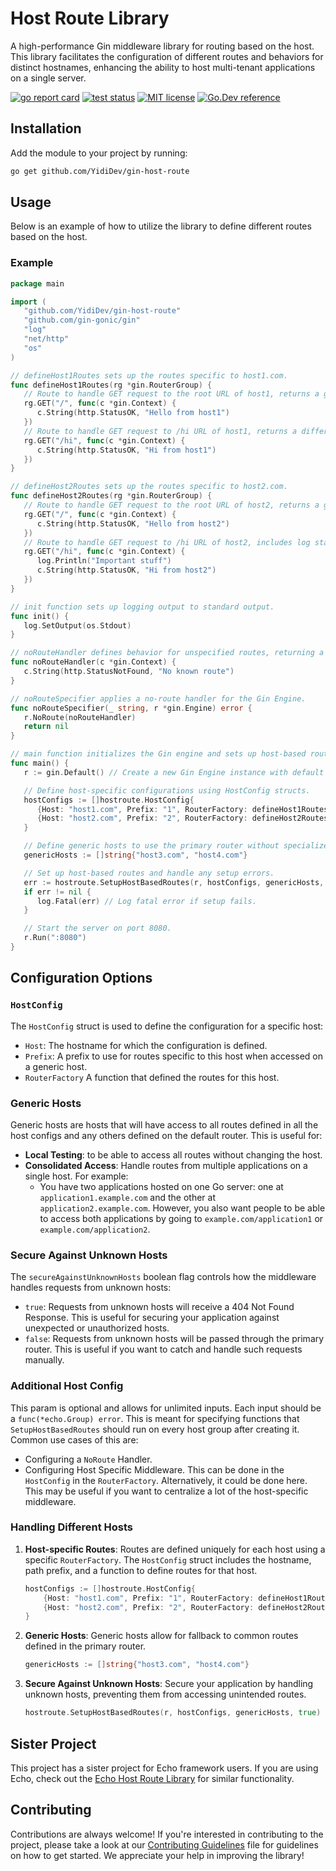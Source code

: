 # Host Route Library

A high-performance Gin middleware library for routing based on the host. This library facilitates the configuration of different routes and behaviors for distinct hostnames, enhancing the ability to host multi-tenant applications on a single server.

[![go report card](https://goreportcard.com/badge/github.com/YidiDev/gin-host-route "go report card")](https://goreportcard.com/report/github.com/YidiDev/gin-host-route)
[![test status](https://github.com/YidiDev/gin-host-route/workflows/tests/badge.svg?branch=main "test status")](https://github.com/YidiDev/gin-host-route/actions)
[![MIT license](https://img.shields.io/badge/license-MIT-brightgreen.svg)](https://opensource.org/licenses/MIT)
[![Go.Dev reference](https://img.shields.io/badge/go.dev-reference-blue?logo=go&logoColor=white)](https://pkg.go.dev/github.com/YidiDev/gin-host-route?tab=doc)

## Installation

Add the module to your project by running:

```sh
go get github.com/YidiDev/gin-host-route
```

## Usage

Below is an example of how to utilize the library to define different routes based on the host.

### Example

```go
package main

import (
   "github.com/YidiDev/gin-host-route"
   "github.com/gin-gonic/gin"
   "log"
   "net/http"
   "os"
)

// defineHost1Routes sets up the routes specific to host1.com.
func defineHost1Routes(rg *gin.RouterGroup) {
   // Route to handle GET request to the root URL of host1, returns a greeting message.
   rg.GET("/", func(c *gin.Context) {
      c.String(http.StatusOK, "Hello from host1")
   })
   // Route to handle GET request to /hi URL of host1, returns a different greeting message.
   rg.GET("/hi", func(c *gin.Context) {
      c.String(http.StatusOK, "Hi from host1")
   })
}

// defineHost2Routes sets up the routes specific to host2.com.
func defineHost2Routes(rg *gin.RouterGroup) {
   // Route to handle GET request to the root URL of host2, returns a greeting message.
   rg.GET("/", func(c *gin.Context) {
      c.String(http.StatusOK, "Hello from host2")
   })
   // Route to handle GET request to /hi URL of host2, includes log statement and returns a greeting message.
   rg.GET("/hi", func(c *gin.Context) {
      log.Println("Important stuff")
      c.String(http.StatusOK, "Hi from host2")
   })
}

// init function sets up logging output to standard output.
func init() {
   log.SetOutput(os.Stdout)
}

// noRouteHandler defines behavior for unspecified routes, returning a not-found message.
func noRouteHandler(c *gin.Context) {
   c.String(http.StatusNotFound, "No known route")
}

// noRouteSpecifier applies a no-route handler for the Gin Engine.
func noRouteSpecifier(_ string, r *gin.Engine) error {
   r.NoRoute(noRouteHandler)
   return nil
}

// main function initializes the Gin engine and sets up host-based routing.
func main() {
   r := gin.Default() // Create a new Gin Engine instance with default middleware.

   // Define host-specific configurations using HostConfig structs.
   hostConfigs := []hostroute.HostConfig{
      {Host: "host1.com", Prefix: "1", RouterFactory: defineHost1Routes},
      {Host: "host2.com", Prefix: "2", RouterFactory: defineHost2Routes},
   }

   // Define generic hosts to use the primary router without specialized sub-routes.
   genericHosts := []string{"host3.com", "host4.com"}

   // Set up host-based routes and handle any setup errors.
   err := hostroute.SetupHostBasedRoutes(r, hostConfigs, genericHosts, true, noRouteSpecifier)
   if err != nil {
      log.Fatal(err) // Log fatal error if setup fails.
   }

   // Start the server on port 8080.
   r.Run(":8080")
}

```

## Configuration Options

### `HostConfig`
The `HostConfig` struct is used to define the configuration for a specific host:
- `Host`: The hostname for which the configuration is defined.
- `Prefix`: A prefix to use for routes specific to this host when accessed on a generic host.
- `RouterFactory` A function that defined the routes for this host.

### Generic Hosts
Generic hosts are hosts that will have access to all routes defined in all the host configs and any others defined on the default router. This is useful for:
- **Local Testing**: to be able to access all routes without changing the host. 
- **Consolidated Access**: Handle routes from multiple applications on a single host. For example:
  - You have two applications hosted on one Go server: one at `application1.example.com` and the other at `application2.example.com`. However, you also want people to be able to access both applications by going to `example.com/application1` or `example.com/application2`.

### Secure Against Unknown Hosts
The `secureAgainstUnknownHosts` boolean flag controls how the middleware handles requests from unknown hosts:
- `true`: Requests from unknown hosts will receive a 404 Not Found Response. This is useful for securing your application against unexpected or unauthorized hosts.
- `false`: Requests from unknown hosts will be passed through the primary router. This is useful if you want to catch and handle such requests manually.

### Additional Host Config
This param is optional and allows for unlimited inputs. Each input should be a `func(*echo.Group) error`. This is meant for specifying functions that `SetupHostBasedRoutes` should run on every host group after creating it. Common use cases of this are:
- Configuring a `NoRoute` Handler.
- Configuring Host Specific Middleware. This can be done in the `HostConfig` in the `RouterFactory`. Alternatively, it could be done here. This may be useful if you want to centralize a lot of the host-specific middleware.

### Handling Different Hosts

1. **Host-specific Routes**:
   Routes are defined uniquely for each host using a specific `RouterFactory`. The `HostConfig` struct includes the hostname, path prefix, and a function to define routes for that host.

    ```go
    hostConfigs := []hostroute.HostConfig{
        {Host: "host1.com", Prefix: "1", RouterFactory: defineHost1Routes},
        {Host: "host2.com", Prefix: "2", RouterFactory: defineHost2Routes},
    }
    ```

2. **Generic Hosts**:
   Generic hosts allow for fallback to common routes defined in the primary router.

    ```go
    genericHosts := []string{"host3.com", "host4.com"}
    ```

3. **Secure Against Unknown Hosts**:
   Secure your application by handling unknown hosts, preventing them from accessing unintended routes.

    ```go
    hostroute.SetupHostBasedRoutes(r, hostConfigs, genericHosts, true)
    ```

## Sister Project
This project has a sister project for Echo framework users. If you are using Echo, check out the [Echo Host Route Library](https://github.com/YidiDev/echo-host-route) for similar functionality.

## Contributing
Contributions are always welcome! If you're interested in contributing to the project, please take a look at our [Contributing Guidelines](CONTRIBUTING.md) file for guidelines on how to get started. We appreciate your help in improving the library!
